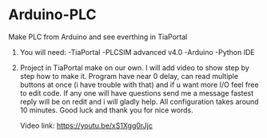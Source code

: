 # Arduino-PLC
Make PLC from Arduino and see everthing in TiaPortal

1. You will need:
   -TiaPortal
   -PLCSIM advanced v4.0
   -Arduino
   -Python IDE
2. Project in TiaPortal make on our own. I will add video to show step by step how to make it.
   Program have near 0 delay, can read multiple buttons at once (i have trouble with that) and if u want more I/O feel free to edit code.
   If any one will have questions send me a message fastest reply will be on redit and i will gladly help.
   All configuration takes around 10 minutes.
   Good luck and thank you for nice words.


   Video link: https://youtu.be/xS1Xgg0rJjc
